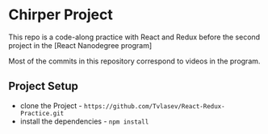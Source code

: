 # Chirper Project

This repo is a code-along practice with React and Redux before the second project in the [React Nanodegree program]

Most of the commits in this repository correspond to videos in the program.

## Project Setup

* clone the Project - `https://github.com/Tvlasev/React-Redux-Practice.git`
* install the dependencies - `npm install`

